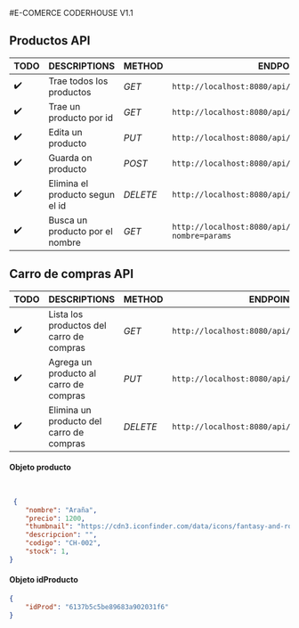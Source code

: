 #E-COMERCE CODERHOUSE V1.1 
## Productos API


TODO | DESCRIPTIONS | METHOD | ENDPOINT | BODY
--- | --- |  --- | --- | ---
:heavy_check_mark:| Trae todos los productos |*GET* | `http://localhost:8080/api/productos` | void
:heavy_check_mark: | Trae un producto por id |*GET* | `http://localhost:8080/api/productos/:id` | void
:heavy_check_mark: | Edita un producto |*PUT* | `http://localhost:8080/api/productos/editar/:id` | producto
:heavy_check_mark: | Guarda on producto |*POST* | `http://localhost:8080/api/productos/guardar` | producto
:heavy_check_mark: | Elimina el producto segun el id |*DELETE* | `http://localhost:8080/api/productos/eliminar/:id` | void
:heavy_check_mark: | Busca un producto por el nombre |*GET* | `http://localhost:8080/api/productos/buscar?nombre=params` | void

## Carro de compras API

TODO | DESCRIPTIONS | METHOD | ENDPOINT | BODY
--- | --- |  --- | --- | ---
:heavy_check_mark:| Lista los productos del carro de compras |*GET* | `http://localhost:8080/api/carro/listar` | void
:heavy_check_mark: | Agrega un producto al carro de compras |*PUT* | `http://localhost:8080/api/carro/agregar/:id` | producto
:heavy_check_mark: | Elimina un producto del carro de compras  |*DELETE* | `http://localhost:8080/api/carro/eliminar/:id` | idProd



#### Objeto producto

```json 


 {
    "nombre": "Araña",
    "precio": 1200,
    "thumbnail": "https://cdn3.iconfinder.com/data/icons/fantasy-and-role-play-game-adventure-quest/512/Poison_Spider-256.png",
    "descripcion": "",
    "codigo": "CH-002",
    "stock": 1,
}
```

#### Objeto idProducto

```json 
{
    "idProd": "6137b5c5be89683a902031f6"
}
```
